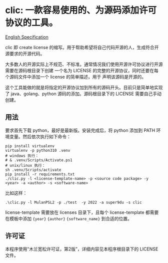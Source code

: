 # clic: 一款容易使用的、为源码添加许可协议的工具。

[English Specification](README_en.md)

clic 即 create license 的缩写。用于帮助希望将自己代码开源的人，生成符合开源要求的开源代码。

大多数人的开源实际上不规范、不标准。通常情况我们使用开源许可协议进行开源需要在源码根目录下创建
一个名为 LICENSE 的完整的开源协议，同时还要在每个源码文件中添加一个 license 的简单描述，用于
声明该源码是开源的。

这个工具能做的就是将指定的开源协议加到所有的源码开头。目前只是简单地实现了 java、golang、python
源码的添加。源码根目录下的 LICENSE 需要自己手动创建。

## 用法

要求首先下载 python，最好是最新版。安装完成后，将 python 添加到 PATH 环境变量。然后依次执行如下命令：

```shell
pip install virtualenv
virtualenv -p python310 .venv
# windows 执行：
# & .venv/Scripts/Activate.ps1
# unix/linux 执行：
sh .venv/Scripts/activate
pip install -r requirements.txt
./clic.py -l <license-template-name> -p <source code package> -y <year> -a <author> -s <software-name>
```

比如这样：

```shell 
.\clic.py -l MulanPSL2 -p ./test  -y 2022 -a super9du -s clic
```

license-template 需要放在 licenses 目录下，且每个 license-template 都需要在模板中添加 `{year}` `{author}`
 `{software_name}` 到合适的位置。

 ## 许可证

 本程序使用“木兰宽松许可证，第2版”，详细内容见本程序根目录下的 LICENSE 文件。